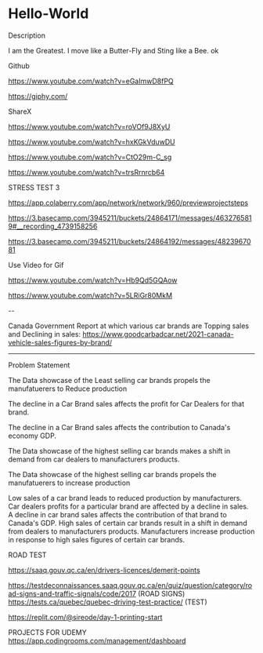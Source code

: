 # Hello-World
Description

I am the Greatest. I move like a Butter-Fly and Sting like a Bee.
ok

Github

https://www.youtube.com/watch?v=eGaImwD8fPQ

https://giphy.com/


ShareX

https://www.youtube.com/watch?v=roVOf9J8XyU

https://www.youtube.com/watch?v=hxKGkVduwDU

https://www.youtube.com/watch?v=CtO29m-C_sg

https://www.youtube.com/watch?v=trsRrnrcb64


STRESS TEST 3

https://app.colaberry.com/app/network/network/960/previewprojectsteps

https://3.basecamp.com/3945211/buckets/24864171/messages/4632765819#__recording_4739158256

https://3.basecamp.com/3945211/buckets/24864192/messages/4823967081


Use Video for Gif

https://www.youtube.com/watch?v=Hb9Qd5GQAow

https://www.youtube.com/watch?v=5LRiGr80MkM


--

Canada Government Report at which various car brands are Topping sales and Declining in sales:  https://www.goodcarbadcar.net/2021-canada-vehicle-sales-figures-by-brand/


----

Problem Statement

The Data showcase of the Least selling car brands propels the manufatuerers to Reduce production

The decline in a Car Brand sales affects the profit for Car Dealers for that brand.

The decline in a Car Brand sales affects the contribution to Canada's economy GDP.

The Data showcase of the highest selling car brands makes a shift in demand from car dealers to manufacturers products.

The Data showcase of the highest selling car brands propels the manufatuerers to increase production


Low sales of a car brand leads to reduced production by manufacturers.
Car dealers profits for a particular brand are affected by a decline in sales.
A decline in car brand sales affects the contribution of that brand to Canada's GDP.
High sales of certain car brands result in a shift in demand from dealers to manufacturers products.
Manufacturers increase production in response to high sales figures of certain car brands.




ROAD TEST

https://saaq.gouv.qc.ca/en/drivers-licences/demerit-points

https://testdeconnaissances.saaq.gouv.qc.ca/en/quiz/question/category/road-signs-and-traffic-signals/code/2017  (ROAD SIGNS)
https://tests.ca/quebec/quebec-driving-test-practice/ (TEST)



https://replit.com/@sireode/day-1-printing-start


PROJECTS FOR UDEMY
https://app.codingrooms.com/management/dashboard


